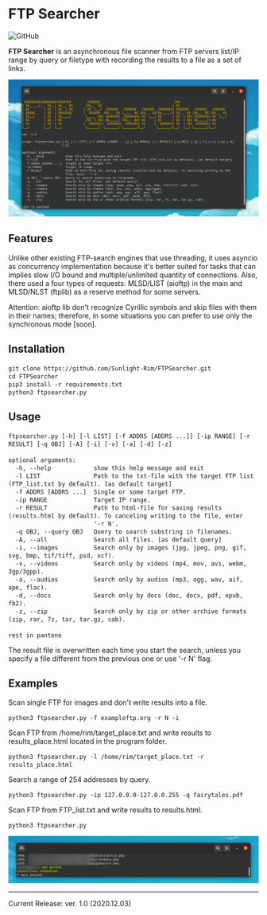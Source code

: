 FTP Searcher
=========
![GitHub](https://img.shields.io/github/license/Sunlight-Rim/FTPSearcher?color=green)

**FTP Searcher** is an asynchronous file scanner from FTP servers list/IP range by query or filetype with recording the results to a file as a set of links.

![Terminal record](terminal.png)

Features
--------
Unlike other existing FTP-search engines that use threading, it uses asyncio as concurrency implementation because it's better suited for tasks that can implies slow I/O bound and multiple/unlimited quantity of connections. Also, there used a four types of requests: MLSD/LIST (aioftp) in the main and MLSD/NLST (ftplib) as a reserve method for some servers.

Attention: aioftp lib don't recognize Cyrillic symbols and skip files with them in their names; therefore, in some situations you can prefer to use only the synchronous mode [soon].

Installation
--------

```
git clone https://github.com/Sunlight-Rim/FTPSearcher.git
cd FTPSearcher
pip3 install -r requirements.txt
python3 ftpsearcher.py
```

Usage
--------

```
ftpsearcher.py [-h] [-l LIST] [-f ADDRS [ADDRS ...]] [-ip RANGE] [-r RESULT] [-q OBJ] [-A] [-i] [-v] [-a] [-d] [-z]

optional arguments:
  -h, --help            show this help message and exit
  -l LIST               Path to the txt-file with the target FTP list (FTP_list.txt by default). [as default target]
  -f ADDRS [ADDRS ...]  Single or some target FTP.
  -ip RANGE             Target IP range.
  -r RESULT             Path to html-file for saving results (results.html by default). To canceling writing to the file, enter
                        '-r N'.
  -q OBJ, --query OBJ   Query to search substring in filenames.
  -A, --all             Search all files. [as default query]
  -i, --images          Search only by images (jpg, jpeg, png, gif, svg, bmp, tif/tiff, psd, xcf).
  -v, --videos          Search only by videos (mp4, mov, avi, webm, 3gp/3gpp).
  -a, --audios          Search only by audios (mp3, ogg, wav, aif, ape, flac).
  -d, --docs            Search only by docs (doc, docx, pdf, epub, fb2).
  -z, --zip             Search only by zip or other archive formats (zip, rar, 7z, tar, tar.gz, cab).

rest in pantene
```

The result file is overwritten each time you start the search, unless you specify a file different from the previous one or use '-r N' flag.

Examples
--------
Scan single FTP for images and don't write results into a file.
```
python3 ftpsearcher.py -f exampleftp.org -r N -i
```

Scan FTP from /home/rim/target_place.txt and write results to results_place.html located in the program folder.
```
python3 ftpsearcher.py -l /home/rim/target_place.txt -r results_place.html
```

Search a range of 254 addresses by query.
```
python3 ftpsearcher.py -ip 127.0.0.0-127.0.0.255 -q fairytales.pdf
```

Scan FTP from FTP_list.txt and write results to results.html.
```
python3 ftpsearcher.py
```

![speed](seconds.png)

--------

Current Release: ver. 1.0 (2020.12.03)
